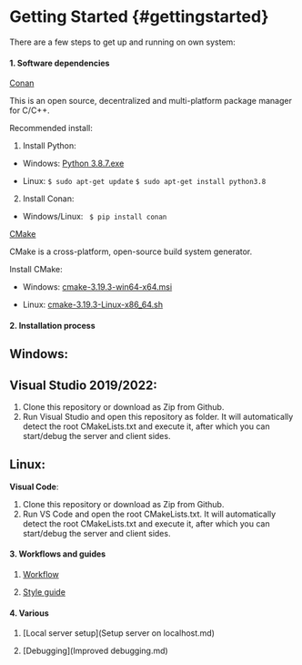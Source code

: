 # Getting Started {#gettingstarted}

There are a few steps to get up and running on own system:

#### 1. Software dependencies

[Conan](https://conan.io/index.html)

This is an open source, decentralized and multi-platform package manager for C/C++.

Recommended install:

1. Install Python: 

 - Windows: [Python 3.8.7.exe](https://www.python.org/ftp/python/3.8.7/python-3.8.7-amd64.exe)

 - Linux: 
``$ sudo apt-get update``
``$ sudo apt-get install python3.8``

2. Install Conan: 

 - Windows/Linux: `` $ pip install conan``

[CMake](https://cmake.org)

CMake is a cross-platform, open-source build system generator. 

Install CMake:

 - Windows: [cmake-3.19.3-win64-x64.msi](https://github.com/Kitware/CMake/releases/download/v3.19.3/cmake-3.19.3-win32-x86.msi)

 - Linux: [cmake-3.19.3-Linux-x86_64.sh](https://github.com/Kitware/CMake/releases/download/v3.19.3/cmake-3.19.3-Linux-x86_64.sh)

#### 2. Installation process

## Windows: 

## Visual Studio 2019/2022:
 1. Clone this repository or download as Zip from Github.
 2. Run Visual Studio and open this repository as folder. It will automatically detect the root CMakeLists.txt and execute it, after which you can start/debug the server and client sides.

## Linux:

__Visual Code__:

 1. Clone this repository or download as Zip from Github.
 2. Run VS Code and open the root CMakeLists.txt. It will automatically detect the root CMakeLists.txt and execute it, after which you can start/debug the server and client sides.

 #### 3. Workflows and guides

 1. [Workflow](Workflow.md)

 2. [Style guide](Style_guide.md)

 #### 4. Various

 1. [Local server setup](Setup server on localhost.md)

 2. [Debugging](Improved debugging.md)

